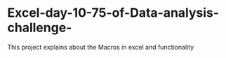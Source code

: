 # Excel-day-10-75-of-Data-analysis-challenge-
This project explains about the Macros in excel and functionality 
